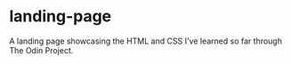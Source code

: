 # landing-page

A landing page showcasing the HTML and CSS I've learned so far through The Odin Project.